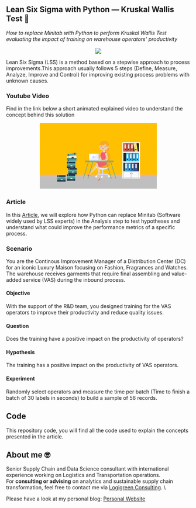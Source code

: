 ## Lean Six Sigma with Python — Kruskal Wallis Test 👷
*How to replace Minitab with Python to perform Kruskal Wallis Test evaluating the impact of training on warehouse operators’ productivity*

<p align="center">
  <img align="center" src="https://miro.medium.com/max/1280/1*uCzCpATHdoX2PRHeigsEHw.png">
</p>

Lean Six Sigma (LSS) is a method based on a stepwise approach to process improvements.This approach usually follows 5 steps 
(Define, Measure, Analyze, Improve and Control) for improving existing process problems with unknown causes.

### Youtube Video
Find in the link below a short animated explained video to understand the concept behind this solution
<div align="center">
  <a href="https://www.youtube.com/watch?v=Voaq0l39LuE"><img src="https://github.com/samirsaci/lss-kruskal-wallis/blob/main/thumbnail.webp" alt="Explainer Video Link"></a>
</div>

### Article
In this [Article](https://towardsdatascience.com/lean-six-sigma-data-analytics-with-python-kruskal-wallis-test-3afafa097ed), we will explore how Python can 
replace Minitab (Software widely used by LSS experts) in the Analysis step to test hypotheses and 
understand what could improve the performance metrics of a specific process.

### Scenario
You are the Continous Improvement Manager of a Distribution Center (DC) for an iconic Luxury Maison focusing on Fashion, Fragrances and Watches.
The warehouse receives garments that require final assembling and value-added service (VAS) during the inbound process.
#### Objective
With the support of the R&D team, you designed training for the VAS operators to improve their productivity and reduce quality issues.
#### Question
Does the training have a positive impact on the productivity of operators?
#### Hypothesis
The training has a positive impact on the productivity of VAS operators.
#### Experiment
Randomly select operators and measure the time per batch (Time to finish a batch of 30 labels in seconds) to build a sample of 56 records.

## Code
This repository code, you will find all the code used to explain the concepts presented in the article.

## About me 🤓
Senior Supply Chain and Data Science consultant with international experience working on Logistics and Transportation operations. \
For **consulting or advising** on analytics and sustainable supply chain transformation, feel free to contact me via [Logigreen Consulting](https://wwww.logi-green.com/). \

Please have a look at my personal blog: [Personal Website](https://samirsaci.com)
